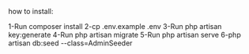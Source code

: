 how to install:

1-Run composer install 
2-cp .env.example .env 
3-Run php artisan key:generate
4-Run php artisan migrate
5-Run php artisan serve
6-php artisan db:seed --class=AdminSeeder
